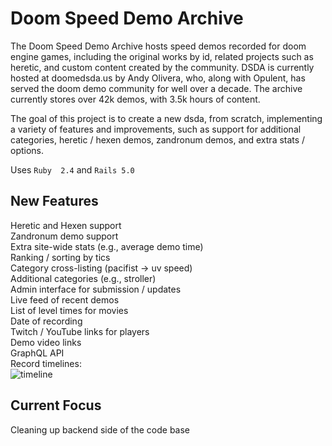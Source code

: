 # Doom Speed Demo Archive

The Doom Speed Demo Archive hosts speed demos recorded for doom engine games,
including the original works by id, related projects such as heretic, and custom
content created by the community.
DSDA is currently hosted at doomedsda.us by Andy Olivera, who, along with
Opulent, has served the doom demo community for well over a decade.
The archive currently stores over 42k demos, with 3.5k hours of content.

The goal of this project is to create a new dsda, from scratch, implementing
a variety of features and improvements, such as support for additional
categories, heretic / hexen demos, zandronum demos, and extra stats / options.

Uses `Ruby  2.4` and `Rails 5.0`

## New Features
Heretic and Hexen support  
Zandronum demo support  
Extra site-wide stats (e.g., average demo time)  
Ranking / sorting by tics  
Category cross-listing (pacifist -> uv speed)  
Additional categories (e.g., stroller)  
Admin interface for submission / updates  
Live feed of recent demos  
List of level times for movies  
Date of recording  
Twitch / YouTube links for players  
Demo video links  
GraphQL API  
Record timelines:  
![timeline](http://i.imgur.com/0l1dKNy.png)  

## Current Focus
Cleaning up backend side of the code base
